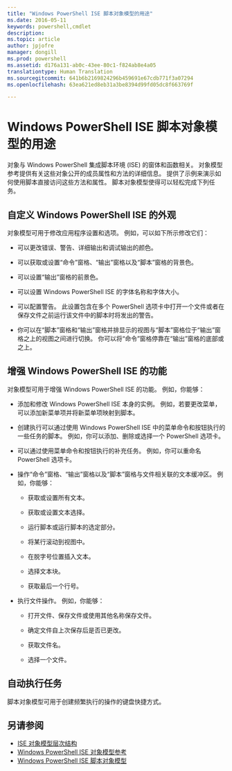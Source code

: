 ```yaml
---
title: "Windows PowerShell ISE 脚本对象模型的用途"
ms.date: 2016-05-11
keywords: powershell,cmdlet
description: 
ms.topic: article
author: jpjofre
manager: dongill
ms.prod: powershell
ms.assetid: d176a131-ab0c-43ee-80c1-f824ab8e4a05
translationtype: Human Translation
ms.sourcegitcommit: 641b6b2169824296b459691e67cdb771f3a07294
ms.openlocfilehash: 63ea621ed8eb31a3be8394d99fd05dc8f663769f

---
```


# Windows PowerShell ISE 脚本对象模型的用途
  对象与 Windows PowerShell 集成脚本环境 (ISE) 的窗体和函数相关。 对象模型参考提供有关这些对象公开的成员属性和方法的详细信息。 提供了示例来演示如何使用脚本直接访问这些方法和属性。 脚本对象模型使得可以轻松完成下列任务。

## 自定义 Windows PowerShell ISE 的外观
 对象模型可用于修改应用程序设置和选项。 例如，可以如下所示修改它们：

-   可以更改错误、警告、详细输出和调试输出的颜色。

-   可以获取或设置“命令”窗格、“输出”窗格以及“脚本”窗格的背景色。

-   可以设置“输出”窗格的前景色。

-   可以设置 Windows PowerShell ISE 的字体名称和字体大小。

-   可以配置警告。 此设置包含在多个 PowerShell 选项卡中打开一个文件或者在保存文件之前运行该文件中的脚本时将发出的警告。

-   你可以在“脚本”窗格和“输出”窗格并排显示的视图与“脚本”窗格位于“输出”窗格之上的视图之间进行切换。 你可以将“命令”窗格停靠在“输出”窗格的底部或之上。

## 增强 Windows PowerShell ISE 的功能
 对象模型可用于增强 Windows PowerShell ISE 的功能。 例如，你能够：

-   添加和修改 Windows PowerShell ISE 本身的实例。 例如，若要更改菜单，可以添加新菜单项并将新菜单项映射到脚本。

-   创建执行可以通过使用 Windows PowerShell ISE 中的菜单命令和按钮执行的一些任务的脚本。 例如，你可以添加、删除或选择一个 PowerShell 选项卡。

-   可以通过使用菜单命令和按钮执行的补充任务。 例如，你可以重命名 PowerShell 选项卡。

-   操作“命令”窗格、“输出”窗格以及“脚本”窗格与文件相关联的文本缓冲区。 例如，你能够：

    -   获取或设置所有文本。

    -   获取或设置文本选择。

    -   运行脚本或运行脚本的选定部分。

    -   将某行滚动到视图中。

    -   在脱字号位置插入文本。

    -   选择文本块。

    -   获取最后一个行号。

-   执行文件操作。 例如，你能够：

    -   打开文件、保存文件或使用其他名称保存文件。

    -   确定文件自上次保存后是否已更改。

    -   获取文件名。

    -   选择一个文件。

## 自动执行任务
 脚本对象模型可用于创建频繁执行的操作的键盘快捷方式。

## 另请参阅
 - [ISE 对象模型层次结构](The-ISE-Object-Model-Hierarchy.md) 
 - [Windows PowerShell ISE 对象模型参考](Windows-PowerShell-ISE-Object-Model-Reference.md) 
 - [Windows PowerShell ISE 脚本对象模型](The-Windows-PowerShell-ISE-Scripting-Object-Model.md)

  



<!--HONumber=Sep16_HO3-->


